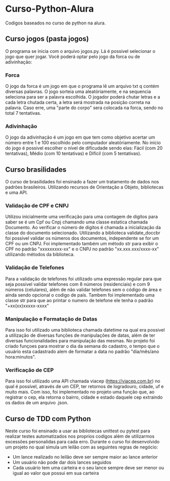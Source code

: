 # Curso-Python-Alura

Codigos baseados no curso de python na alura.

## Curso jogos (pasta jogos)

O programa se inicia com o arquivo jogos.py. Lá é possivel selecionar o jogo que quer jogar. Você poderá optar pelo jogo da forca ou de adivinhação:

### Forca

O jogo da forca é um jogo em que o programa lê um arquivo txt q contém diversas palavras. O jogo sorteia uma aleatóriamente, e na sequencia  seleciona para ser a palavra escolhida. O jogador poderá chutar letras e a cada letra chutada certa, a letra será mostrada na posição correta na palavra. Caso erre, uma "parte do corpo" sera colocada na forca, sendo no total 7 tentativas. 

### Adivinhação 

O jogo da adivinhação é um jogo em que tem como objetivo acertar um número entre 1 e 100 escolhido pelo computador aleatóriamente. No início do jogo é possivel escolher o nível de dificudade sendo elas: Fácil (com 20 tentativas), Médio (com 10 tentativas) e Difícil (com 5 tentativas).

## Curso brasilidades

O curso de brasilidades foi ensinado a fazer um tratamento de dados nos padrões brasileiros. Utilizando recursos de Orientação a Objeto, bibliotecas e uma API.

### Validação de CPF e CNPJ

Utilizou inicialmente uma verificação para uma contagem de digitos para saber se é um Cpf ou Cnpj chamando uma classe estatica chamada Documento. Ao verificar o número de digitos é chamada a inicialização da classe do documento selecionado. Utilizando a biblioteca validate_doccbr foi possivel validar os números dos documentos, independente se for um CPF ou um CNPJ. Foi implementado também um método str para exibir o CPF no padrão "xxxxxxxxx-xx" e o CNPJ no padrão "xx.xxx.xxx/xxxx-xx" utilizando métodos da biblioteca. 

### Validação de Telefones

Para a validação de telefones foi utilizado uma expressão regular para que seja possivel validar telefones com 8 números (residenciais) e com 9 números (celulares), além de não validar telefones sem o código de área e ainda sendo opcional o codigo de país. Tambem foi implementado uma classe str para que ao printar o numero de telefone ele tenha o padrão "+xx(xx)xxxxx-xxxx" 

### Manipulação e Formatação de Datas

Para isso foi utilizado uma biblioteca chamada datetime na qual era possivel a utilização de diversas funções de manipulações de datas, além de ter diversas funcionalidades para manipulação das mesmas. No projeto foi criado funçoes para mostrar o dia da semana do cadastro, o tempo que o usuário esta cadastrado alem de formatar a data no padrão "dia/mês/ano hora:minutos".

### Verificação de CEP

Para isso foi utilizado uma API chamada viacep (https://viacep.com.br) no qual é possível, através de um CEP, ter retornos de logradouro, cidade, uf e muito mais. Com isso, foi implementado no projeto uma função que, ao registrar o cep, ela retorna o bairro, cidade e estado daquele cep extraindo os dados de um arquivo .json. 


## Curso de TDD com Python

Neste curso foi ensinado a usar as bibliotecas unittest ou pytest para realizar testes automatizados nos proprios codigos além de utilizarmos excessões personalidas para cada erro. Durante o curso foi desenvolvido um projeto no qual simula um leilão com as seguintes regras de negócio:

- Um lance realizado no leilão deve ser sempre maior ao lance anterior
- Um usuário não pode dar dois lances seguidos
- Cada usuário tem uma carteira e o seu lance sempre deve ser menor ou igual ao valor que possui em sua carteira